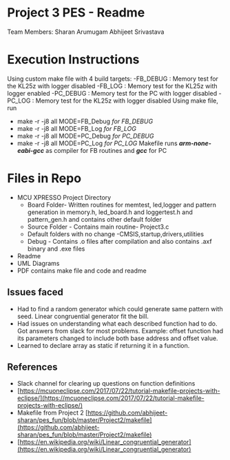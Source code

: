 # Project 3 PES - Readme

Team Members: 
Sharan Arumugam
Abhijeet Srivastava

# Execution Instructions
Using custom make file with 4 build targets:
-FB_DEBUG : Memory test for the KL25z with logger disabled
-FB_LOG : Memory test for the KL25z with logger enabled
-PC_DEBUG : Memory test for the PC with logger disabled
-PC_LOG : Memory test for the KL25z with logger disabled
Using make file, run
+ make -r -j8 all MODE=FB_Debug  *for FB_DEBUG*
+ make -r -j8 all MODE=FB_Log       *for FB_LOG*
+ make -r -j8 all MODE=PC_Debug   *for PC_DEBUG*
+ make -r -j8 all MODE=PC_Log       *for PC_LOG*
Makefile runs ***arm-none-eabi-gcc*** as compiler for FB routines and ***gcc*** for PC


# Files in Repo
+ MCU XPRESSO Project Directory
	+  Board Folder- Written routines for memtest, led,logger and pattern generation in memory.h, led_board.h and loggertest.h and pattern_gen.h and contains other default folder
     + Source Folder - Contains main routine- Project3.c
     + Default folders with no change -CMSIS,startup,drivers,utilities
     + Debug - Contains .o files after compilation and also contains .axf binary and .exe files
+ Readme 
+ UML Diagrams
+ PDF contains make file and code and readme



## Issues faced

+ Had to find a random generator which could generate same pattern with seed. Linear congruential generator fit the bill.
+ Had issues on understanding what each described function had to do.  Got answers from slack for most problems. Example: offset function had its parameters changed to include both base address and offset value. 
+ Learned to declare array as static if returning it in a function. 
## References
+ Slack channel for clearing up questions on function definitions
+ [https://mcuoneclipse.com/2017/07/22/tutorial-makefile-projects-with-eclipse/](https://mcuoneclipse.com/2017/07/22/tutorial-makefile-projects-with-eclipse/)
+ Makefile from Project 2 [https://github.com/abhijeet-sharan/pes_fun/blob/master/Project2/makefile](https://github.com/abhijeet-sharan/pes_fun/blob/master/Project2/makefile)
+ [https://en.wikipedia.org/wiki/Linear_congruential_generator](https://en.wikipedia.org/wiki/Linear_congruential_generator)

```
